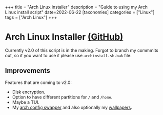 +++
title = "Arch Linux installer"
description = "Guide to using my Arch Linux install script"
date=2022-06-22
[taxonomies]
categories = ["Linux"] 
tags = ["Arch Linux"]
+++

# Arch Linux Installer [(GitHub)](https://github.com/hegde-atri/arch-install)

Currently v2.0 of this script is in the making. Forgot to branch my commmits out, so if you want to use
it please use `archinstall.sh.bak` file.

## Improvements

Features that are coming to v2.0:
- Disk encryption.
- Option to have different partitions for `/` and `/home`.
- Maybe a TUI.
- My [arch config swapper](https://github.com/hegde-atri/.dotfiles) and also optionally my [wallpapers](https://gitlab.com/linux_things/wallpapers).

